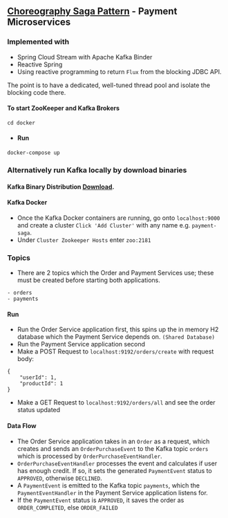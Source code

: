 ## [Choreography Saga Pattern](https://docs.microsoft.com/en-us/azure/architecture/reference-architectures/saga/saga) - Payment Microservices

### Implemented with 
- Spring Cloud Stream with Apache Kafka Binder
- Reactive Spring
- Using reactive programming to return `Flux` from the blocking JDBC API.

The point is to have a dedicated, well-tuned thread pool and isolate the blocking code there.

#### To start ZooKeeper and Kafka Brokers
```
cd docker
```

- #### Run 
```
docker-compose up
```

### Alternatively run Kafka locally by download binaries
#### Kafka Binary Distribution [Download](http://apachemirror.wuchna.com/kafka/2.3.1).

#### Kafka Docker
- Once the Kafka Docker containers are running, go onto `localhost:9000` and create a cluster `Click 'Add Cluster'` with any name e.g. `payment-saga`.
- Under `Cluster Zookeeper Hosts` enter `zoo:2181`
### Topics
- There are 2 topics which the Order and Payment Services use; these must be created before starting both applications.
```
- orders
- payments
```

#### Run
- Run the Order Service application first, this spins up the in memory H2 database which the Payment Service depends on. `(Shared Database)`
- Run the Payment Service application second
- Make a POST Request to `localhost:9192/orders/create` with request body: 
```
{
    "userId": 1,
    "productId": 1
}
```
- Make a GET Request to `localhost:9192/orders/all` and see the order status updated

#### Data Flow
- The Order Service application takes in an `Order` as a request,
which creates and sends an `OrderPurchaseEvent` to the Kafka topic `orders` which is processed by `OrderPurchaseEventHandler`.
- `OrderPurchaseEventHandler` processes the event and calculates if user has enough credit. If so,
it sets the generated `PaymentEvent` status to `APPROVED`, otherwise `DECLINED`.
- A `PaymentEvent` is emitted to the Kafka topic `payments`, which the `PaymentEventHandler` in the Payment Service application
listens for.
- If the `PaymentEvent` status is `APPROVED`, it saves the order as `ORDER_COMPLETED`, else `ORDER_FAILED`
